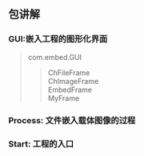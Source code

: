 ## 包讲解
### GUI:嵌入工程的图形化界面
>com.embed.GUI
>>ChFileFrame<br>
>>ChImageFrame<br>
>>EmbedFrame<br>
>>MyFrame<br>
### Process: 文件嵌入载体图像的过程
### Start: 工程的入口
